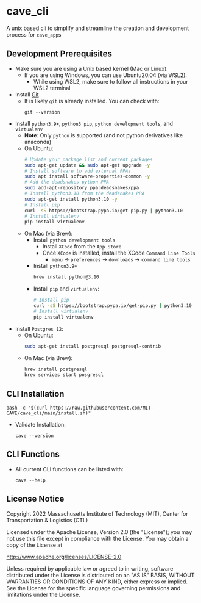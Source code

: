 # cave_cli
A unix based cli to simplify and streamline the creation and development process for `cave_app`s

## Development Prerequisites

- Make sure you are using a Unix based kernel (Mac or Linux).
    - If you are using Windows, you can use Ubuntu20.04 (via WSL2).
        - While using WSL2, make sure to follow all instructions in your WSL2 terminal
- Install [Git](https://git-scm.com)
    - It is likely `git` is already installed. You can check with:
        ```
        git --version
        ```
- Install `python3.9+`, `python3 pip`, `python development tools`, and `virtualenv`
    - **Note**: Only `python` is supported (and not python derivatives like anaconda)
    - On Ubuntu:
        ```sh
        # Update your package list and current packages
        sudo apt-get update && sudo apt-get upgrade -y
        # Install software to add external PPAs
        sudo apt install software-properties-common -y
        # Add the deadsnakes python PPA
        sudo add-apt-repository ppa:deadsnakes/ppa
        # Install python3.10 from the deadsnakes PPA
        sudo apt-get install python3.10 -y
        # Install pip
        curl -sS https://bootstrap.pypa.io/get-pip.py | python3.10
        # Install virtualenv
        pip install virtualenv
        ```
    - On Mac (via Brew):
        - Install `python development tools`
            - Install `XCode` from the `App Store`
            - Once `XCode` is installed, install the XCode `Command Line Tools`
                - `menu` -> `preferences` -> `downloads` -> `command line tools`
      - Install `python3.9+`
          ```sh
          brew install python@3.10
          ```
      - Install `pip` and `virtualenv`:
          ```sh
          # Install pip
          curl -sS https://bootstrap.pypa.io/get-pip.py | python3.10
          # Install virtualenv
          pip install virtualenv
          ```
- Install `Postgres 12`:
    - On Ubuntu:
        ```sh
        sudo apt-get install postgresql postgresql-contrib
        ```
    - On Mac (via Brew):
        ```sh
        brew install postgresql
        brew services start posgresql
        ```

## CLI Installation

```
bash -c "$(curl https://raw.githubusercontent.com/MIT-CAVE/cave_cli/main/install.sh)"
```
- Validate Installation:
    ```
    cave --version
    ```

## CLI Functions

- All current CLI functions can be listed with:
    ```
    cave --help
    ```

## License Notice

Copyright 2022 Massachusetts Institute of Technology (MIT), Center for Transportation & Logistics (CTL)

Licensed under the Apache License, Version 2.0 (the "License"); you may not use this file except in compliance with the License. You may obtain a copy of the License at

http://www.apache.org/licenses/LICENSE-2.0

Unless required by applicable law or agreed to in writing, software distributed under the License is distributed on an "AS IS" BASIS, WITHOUT WARRANTIES OR CONDITIONS OF ANY KIND, either express or implied. See the License for the specific language governing permissions and limitations under the License.
